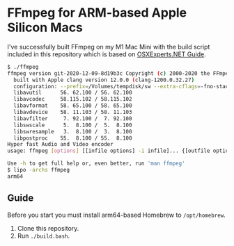 # FFmpeg for ARM-based Apple Silicon Macs

I've successfully built FFmpeg on my M1 Mac Mini with the build script included in this repository which is based on [OSXExperts.NET Guide](https://www.osxexperts.net).

```bash
$ ./ffmpeg
ffmpeg version git-2020-12-09-8d19b3c Copyright (c) 2000-2020 the FFmpeg developers
  built with Apple clang version 12.0.0 (clang-1200.0.32.27)
  configuration: --prefix=/Volumes/tempdisk/sw --extra-cflags=-fno-stack-check --arch=arm64 --cc=/usr/bin/clang --enable-fontconfig --enable-gpl --enable-libopus --enable-libtheora --enable-libvorbis --enable-libmp3lame --enable-libfreetype --enable-libx264 --enable-libx265 --enable-libvpx --enable-libaom --enable-libvidstab --enable-version3 --pkg-config-flags=--static --disable-ffplay --enable-postproc --enable-nonfree --enable-runtime-cpudetect --enable-cross-compile --cc=/usr/bin/clang
  libavutil      56. 62.100 / 56. 62.100
  libavcodec     58.115.102 / 58.115.102
  libavformat    58. 65.100 / 58. 65.100
  libavdevice    58. 11.103 / 58. 11.103
  libavfilter     7. 92.100 /  7. 92.100
  libswscale      5.  8.100 /  5.  8.100
  libswresample   3.  8.100 /  3.  8.100
  libpostproc    55.  8.100 / 55.  8.100
Hyper fast Audio and Video encoder
usage: ffmpeg [options] [[infile options] -i infile]... {[outfile options] outfile}...

Use -h to get full help or, even better, run 'man ffmpeg'
$ lipo -archs ffmpeg
arm64
```

## Guide

Before you start you must install arm64-based Homebrew to `/opt/homebrew`.

1. Clone this repository.
2. Run `./build.bash`.
